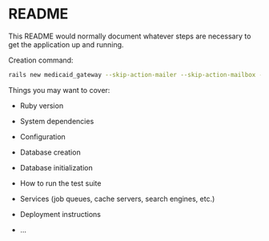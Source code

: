 # README

This README would normally document whatever steps are necessary to get the
application up and running.

Creation command:

```bash
rails new medicaid_gateway --skip-action-mailer --skip-action-mailbox --skip-action-text --skip-active-record --skip-active-storage --skip-test
```

Things you may want to cover:

- Ruby version

- System dependencies

- Configuration

- Database creation

- Database initialization

- How to run the test suite

- Services (job queues, cache servers, search engines, etc.)

- Deployment instructions

- ...
